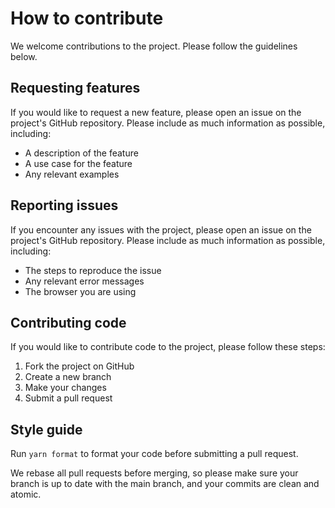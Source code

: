 # How to contribute

We welcome contributions to the project. Please follow the guidelines below.

## Requesting features

If you would like to request a new feature, please open an issue on the
project's GitHub repository. Please include as much information as possible,
including:

- A description of the feature
- A use case for the feature
- Any relevant examples

## Reporting issues

If you encounter any issues with the project, please open an issue on the
project's GitHub repository. Please include as much information as possible,
including:

- The steps to reproduce the issue
- Any relevant error messages
- The browser you are using

## Contributing code

If you would like to contribute code to the project, please follow these steps:

1. Fork the project on GitHub
2. Create a new branch
3. Make your changes
4. Submit a pull request

## Style guide

Run `yarn format` to format your code before submitting a pull request.

We rebase all pull requests before merging, so please make sure your branch is
up to date with the main branch, and your commits are clean and atomic.
